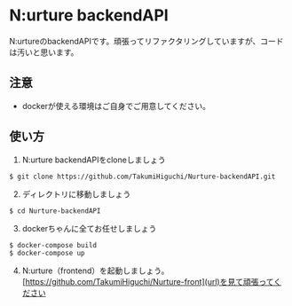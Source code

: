 # N:urture backendAPI

N:urtureのbackendAPIです。頑張ってリファクタリングしていますが、コードは汚いと思います。

## 注意
- dockerが使える環境はご自身でご用意してください。

## 使い方
1. N:urture backendAPIをcloneしましょう
  ```
  $ git clone https://github.com/TakumiHiguchi/Nurture-backendAPI.git
  ```

2. ディレクトリに移動しましょう
  ```
  $ cd Nurture-backendAPI
  ```
  
3. dockerちゃんに全てお任せしましょう
  ```
  $ docker-compose build
  $ docker-compose up
  ```

4. N:urture（frontend）を起動しましょう。
  [https://github.com/TakumiHiguchi/Nurture-front](url)を見て頑張ってください
